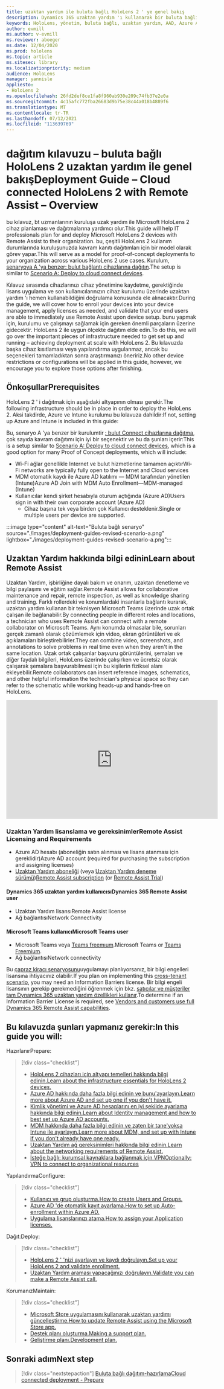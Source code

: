 ```yaml
---
title: uzaktan yardım ile buluta bağlı HoloLens 2 ' ye genel bakış
description: Dynamics 365 uzaktan yardım 'ı kullanarak bir buluta bağlı ağ üzerinden HoloLens 2 cihazı kaydetmeyi öğrenin.
keywords: HoloLens, yönetim, buluta bağlı, uzaktan yardım, AAD, Azure AD, MDM, mobil cihaz yönetimi
author: evmill
ms.author: v-evmill
ms.reviewer: aboeger
ms.date: 12/04/2020
ms.prod: hololens
ms.topic: article
ms.sitesec: library
ms.localizationpriority: medium
audience: HoloLens
manager: yannisle
appliesto:
- HoloLens 2
ms.openlocfilehash: 26fd2def8ce1fa8f960ab930e209c74fb37e2e0a
ms.sourcegitcommit: 4c15afc772fba26683d9b75e38c44a018b4889f6
ms.translationtype: MT
ms.contentlocale: tr-TR
ms.lasthandoff: 07/12/2021
ms.locfileid: "113639769"
---
```

# <a name="deployment-guide--cloud-connected-hololens-2-with-remote-assist--overview"></a><span data-ttu-id="773d7-104">dağıtım kılavuzu – buluta bağlı HoloLens 2 uzaktan yardım ile genel bakış</span><span class="sxs-lookup"><span data-stu-id="773d7-104">Deployment Guide – Cloud connected HoloLens 2 with Remote Assist – Overview</span></span>

<span data-ttu-id="773d7-105">bu kılavuz, bt uzmanlarının kuruluşa uzak yardım ile Microsoft HoloLens 2 cihaz planlaması ve dağıtmalarına yardımcı olur.</span><span class="sxs-lookup"><span data-stu-id="773d7-105">This guide will help IT professionals plan for and deploy Microsoft HoloLens 2 devices with Remote Assist to their organization.</span></span> <span data-ttu-id="773d7-106">bu, çeşitli HoloLens 2 kullanım durumlarında kuruluşunuzda kavram kanıtı dağıtımları için bir model olarak görev yapar.</span><span class="sxs-lookup"><span data-stu-id="773d7-106">This will serve as a model for proof-of-concept deployments to your organization across various HoloLens 2 use cases.</span></span> <span data-ttu-id="773d7-107">Kurulum, [senaryoya A 'ya benzer: bulut bağlantı cihazlarına dağıtın](common-scenarios.md#scenario-a).</span><span class="sxs-lookup"><span data-stu-id="773d7-107">The setup is similar to [Scenario A: Deploy to cloud connect devices](common-scenarios.md#scenario-a).</span></span> 

<span data-ttu-id="773d7-108">Kılavuz sırasında cihazlarınızı cihaz yönetimine kaydetme, gerektiğinde lisans uygulama ve son kullanıcılarınızın cihaz kurulumu üzerinde uzaktan yardım 'ı hemen kullanabildiğini doğrulama konusunda ele alınacaktır.</span><span class="sxs-lookup"><span data-stu-id="773d7-108">During the guide, we will cover how to enroll your devices into your device management, apply licenses as needed, and validate that your end users are able to immediately use Remote Assist upon device setup.</span></span> <span data-ttu-id="773d7-109">bunu yapmak için, kurulumu ve çalışmayı sağlamak için gereken önemli parçaların üzerine gidecektir. HoloLens 2 ile uygun ölçekte dağıtım elde edin.</span><span class="sxs-lookup"><span data-stu-id="773d7-109">To do this, we will go over the important pieces of infrastructure needed to get set up and running – achieving deployment at scale with HoloLens 2.</span></span> <span data-ttu-id="773d7-110">Bu kılavuzda başka cihaz kısıtlaması veya yapılandırma uygulanmaz, ancak bu seçenekleri tamamladıktan sonra araştırmanızı öneririz.</span><span class="sxs-lookup"><span data-stu-id="773d7-110">No other device restrictions or configurations will be applied in this guide, however, we encourage you to explore those options after finishing.</span></span>

## <a name="prerequisites"></a><span data-ttu-id="773d7-111">Önkoşullar</span><span class="sxs-lookup"><span data-stu-id="773d7-111">Prerequisites</span></span>

<span data-ttu-id="773d7-112">HoloLens 2 ' i dağıtmak için aşağıdaki altyapının olması gerekir.</span><span class="sxs-lookup"><span data-stu-id="773d7-112">The following infrastructure should be in place in order to deploy the HoloLens 2.</span></span> <span data-ttu-id="773d7-113">Aksi takdirde, Azure ve Intune kurulumu bu kılavuza dahildir:</span><span class="sxs-lookup"><span data-stu-id="773d7-113">If not, setting up Azure and Intune is included in this guide:</span></span>

<span data-ttu-id="773d7-114">Bu, senaryo A 'ya benzer bir kurulumtir [: bulut Connect cihazlarına dağıtma](/hololens/common-scenarios#scenario-a), çok sayıda kavram dağıtımı için iyi bir seçenektir ve bu da şunları içerir:</span><span class="sxs-lookup"><span data-stu-id="773d7-114">This is a setup similar to [Scenario A: Deploy to cloud connect devices](/hololens/common-scenarios#scenario-a), which is a good option for many Proof of Concept deployments, which will include:</span></span>

- <span data-ttu-id="773d7-115">Wi-Fi ağlar genellikle Internet ve bulut hizmetlerine tamamen açıktır</span><span class="sxs-lookup"><span data-stu-id="773d7-115">Wi-Fi networks are typically fully open to the Internet and Cloud services</span></span>
- <span data-ttu-id="773d7-116">MDM otomatik kaydı ile Azure AD katılımı — MDM tarafından yönetilen (Intune)</span><span class="sxs-lookup"><span data-stu-id="773d7-116">Azure AD Join with MDM Auto Enrollment—MDM-managed (Intune)</span></span>
- <span data-ttu-id="773d7-117">Kullanıcılar kendi şirket hesabıyla oturum açtığında (Azure AD)</span><span class="sxs-lookup"><span data-stu-id="773d7-117">Users sign in with their own corporate account (Azure AD)</span></span>
    - <span data-ttu-id="773d7-118">Cihaz başına tek veya birden çok Kullanıcı desteklenir.</span><span class="sxs-lookup"><span data-stu-id="773d7-118">Single or multiple users per device are supported.</span></span>

:::image type="content" alt-text="Buluta bağlı senaryo" source="./images/deployment-guides-revised-scenario-a.png" lightbox="./images/deployment-guides-revised-scenario-a.png":::


## <a name="learn-about-remote-assist"></a><span data-ttu-id="773d7-120">Uzaktan Yardım hakkında bilgi edinin</span><span class="sxs-lookup"><span data-stu-id="773d7-120">Learn about Remote Assist</span></span>

<span data-ttu-id="773d7-121">Uzaktan Yardım, işbirliğine dayalı bakım ve onarım, uzaktan denetleme ve bilgi paylaşımı ve eğitim sağlar.</span><span class="sxs-lookup"><span data-stu-id="773d7-121">Remote Assist allows for collaborative maintenance and repair, remote inspection, as well as knowledge sharing and training.</span></span> <span data-ttu-id="773d7-122">Farklı rollerdeki ve konumlardaki insanlarla bağlantı kurarak, uzaktan yardım kullanan bir teknisyen Microsoft Teams üzerinde uzak ortak çalışan ile bağlanabilir.</span><span class="sxs-lookup"><span data-stu-id="773d7-122">By connecting people in different roles and locations, a technician who uses Remote Assist can connect with a remote collaborator on Microsoft Teams.</span></span> <span data-ttu-id="773d7-123">Aynı konumda olmasalar bile, sorunları gerçek zamanlı olarak çözümlemek için video, ekran görüntüleri ve ek açıklamaları birleştirebilirler.</span><span class="sxs-lookup"><span data-stu-id="773d7-123">They can combine video, screenshots, and annotations to solve problems in real time even when they aren't in the same location.</span></span> <span data-ttu-id="773d7-124">Uzak ortak çalışanlar başvuru görüntülerini, şemaları ve diğer faydalı bilgileri, HoloLens üzerinde çalışırken ve ücretsiz olarak çalışarak şemalara başvurabilmesi için bu kişilerin fiziksel alanı ekleyebilir.</span><span class="sxs-lookup"><span data-stu-id="773d7-124">Remote collaborators can insert reference images, schematics, and other helpful information the technician's physical space so they can refer to the schematic while working heads-up and hands-free on HoloLens.</span></span>

<iframe width="560" height="315" src="https://www.youtube.com/embed/d3YT8j0yYl0" frameborder="0" allow="accelerometer; autoplay; clipboard-write; encrypted-media; gyroscope; picture-in-picture" allowfullscreen></iframe>

### <a name="remote-assist-licensing-and-requirements"></a><span data-ttu-id="773d7-125">Uzaktan Yardım lisanslama ve gereksinimler</span><span class="sxs-lookup"><span data-stu-id="773d7-125">Remote Assist Licensing and Requirements</span></span>

- <span data-ttu-id="773d7-126">Azure AD hesabı (aboneliğin satın alınması ve lisans atanması için gereklidir)</span><span class="sxs-lookup"><span data-stu-id="773d7-126">Azure AD account (required for purchasing the subscription and assigning licenses)</span></span>
- <span data-ttu-id="773d7-127">[Uzaktan Yardım aboneliği](/dynamics365/mixed-reality/remote-assist/buy-and-deploy-remote-assist) (veya [Uzaktan Yardım deneme sürümü](/dynamics365/mixed-reality/remote-assist/try-remote-assist))</span><span class="sxs-lookup"><span data-stu-id="773d7-127">[Remote Assist subscription](/dynamics365/mixed-reality/remote-assist/buy-and-deploy-remote-assist) (or [Remote Assist Trial](/dynamics365/mixed-reality/remote-assist/try-remote-assist))</span></span>
    
#### <a name="dynamics-365-remote-assist-user"></a><span data-ttu-id="773d7-128">Dynamics 365 uzaktan yardım kullanıcısı</span><span class="sxs-lookup"><span data-stu-id="773d7-128">Dynamics 365 Remote Assist user</span></span>

- <span data-ttu-id="773d7-129">Uzaktan Yardım lisansı</span><span class="sxs-lookup"><span data-stu-id="773d7-129">Remote Assist license</span></span>
- <span data-ttu-id="773d7-130">Ağ bağlantısı</span><span class="sxs-lookup"><span data-stu-id="773d7-130">Network Connectivity</span></span>

#### <a name="microsoft-teams-user"></a><span data-ttu-id="773d7-131">Microsoft Teams kullanıcı</span><span class="sxs-lookup"><span data-stu-id="773d7-131">Microsoft Teams user</span></span>

- <span data-ttu-id="773d7-132">Microsoft Teams veya [Teams freemıum](https://products.office.com/microsoft-teams/free).</span><span class="sxs-lookup"><span data-stu-id="773d7-132">Microsoft Teams or [Teams Freemium](https://products.office.com/microsoft-teams/free).</span></span>
- <span data-ttu-id="773d7-133">Ağ bağlantısı</span><span class="sxs-lookup"><span data-stu-id="773d7-133">Network connectivity</span></span>

<span data-ttu-id="773d7-134">Bu [çapraz kiracı senaryosunu](/dynamics365/mixed-reality/remote-assist/cross-tenant-overview#scenario-2-leasing-services-to-other-tenants)uygulamayı planlıyorsanız, bir bilgi engelleri lisansına ihtiyacınız olabilir.</span><span class="sxs-lookup"><span data-stu-id="773d7-134">If you plan on implementing this [cross-tenant scenario](/dynamics365/mixed-reality/remote-assist/cross-tenant-overview#scenario-2-leasing-services-to-other-tenants), you may need an Information Barriers license.</span></span> <span data-ttu-id="773d7-135">Bir bilgi engeli lisansının gerekip gerekmediğini öğrenmek için bkz. [satıcılar ve müşteriler tam Dynamics 365 uzaktan yardım özellikleri kullanır](/dynamics365/mixed-reality/remote-assist/cross-tenant-licensing-implementation).</span><span class="sxs-lookup"><span data-stu-id="773d7-135">To determine if an Information Barrier License is required, see [Vendors and customers use full Dynamics 365 Remote Assist capabilities](/dynamics365/mixed-reality/remote-assist/cross-tenant-licensing-implementation).</span></span>

## <a name="in-this-guide-you-will"></a><span data-ttu-id="773d7-136">Bu kılavuzda şunları yapmanız gerekir:</span><span class="sxs-lookup"><span data-stu-id="773d7-136">In this guide you will:</span></span>

<span data-ttu-id="773d7-137">Hazırlanır</span><span class="sxs-lookup"><span data-stu-id="773d7-137">Prepare:</span></span>

> [!div class="checklist"]
> - [<span data-ttu-id="773d7-138">HoloLens 2 cihazları için altyapı temelleri hakkında bilgi edinin.</span><span class="sxs-lookup"><span data-stu-id="773d7-138">Learn about the infrastructure essentials for HoloLens 2 devices.</span></span>](hololens2-cloud-connected-prepare.md#infrastructure-essentials)
> - [<span data-ttu-id="773d7-139">Azure AD hakkında daha fazla bilgi edinin ve bunu&#39;ayarlayın.</span><span class="sxs-lookup"><span data-stu-id="773d7-139">Learn more about Azure AD and set up one if you don&#39;t have it.</span></span>](hololens2-cloud-connected-prepare.md#azure-active-directory)
> - [<span data-ttu-id="773d7-140">Kimlik yönetimi ve Azure AD hesaplarını en iyi şekilde ayarlama hakkında bilgi edinin.</span><span class="sxs-lookup"><span data-stu-id="773d7-140">Learn about Identity management and how to best set up Azure AD accounts.</span></span>](hololens2-cloud-connected-prepare.md#identity-management)
> - [<span data-ttu-id="773d7-141">MDM hakkında daha fazla bilgi edinin ve zaten bir tane&#39;yoksa Intune ile ayarlayın.</span><span class="sxs-lookup"><span data-stu-id="773d7-141">Learn more about MDM, and set up with Intune if you don&#39;t already have one ready.</span></span>](hololens2-cloud-connected-prepare.md#mobile-device-management)
> - [<span data-ttu-id="773d7-142">Uzaktan Yardım ağ gereksinimleri hakkında bilgi edinin.</span><span class="sxs-lookup"><span data-stu-id="773d7-142">Learn about the networking requirements of Remote Assist.</span></span>](hololens2-cloud-connected-prepare.md#network)
> - [<span data-ttu-id="773d7-143">İsteğe bağlı: kurumsal kaynaklara bağlanmak için VPN</span><span class="sxs-lookup"><span data-stu-id="773d7-143">Optionally: VPN to connect to organizational resources</span></span>](hololens2-cloud-connected-prepare.md#optional-connect-your-hololens-to-vpn)

<span data-ttu-id="773d7-144">Yapılandırma</span><span class="sxs-lookup"><span data-stu-id="773d7-144">Configure:</span></span>

> [!div class="checklist"]
> - [<span data-ttu-id="773d7-145">Kullanıcı ve grup oluşturma.</span><span class="sxs-lookup"><span data-stu-id="773d7-145">How to create Users and Groups.</span></span>](hololens2-cloud-connected-configure.md#azure-users-and-groups)
> - [<span data-ttu-id="773d7-146">Azure AD 'de otomatik kayıt ayarlama.</span><span class="sxs-lookup"><span data-stu-id="773d7-146">How to set up Auto-enrollment within Azure AD.</span></span>](hololens2-cloud-connected-configure.md#auto-enrollment-on-hololens-2)
> - [<span data-ttu-id="773d7-147">Uygulama lisanslarınızı atama.</span><span class="sxs-lookup"><span data-stu-id="773d7-147">How to assign your Application licenses.</span></span>](hololens2-cloud-connected-configure.md#application-licenses)

<span data-ttu-id="773d7-148">Dağıt:</span><span class="sxs-lookup"><span data-stu-id="773d7-148">Deploy:</span></span>

> [!div class="checklist"]
> - [<span data-ttu-id="773d7-149">HoloLens 2 ' 'nizi ayarlayın ve kaydı doğrulayın.</span><span class="sxs-lookup"><span data-stu-id="773d7-149">Set up your HoloLens 2 and validate enrollment.</span></span>](hololens2-cloud-connected-deploy.md#enrollment-validation)
> - [<span data-ttu-id="773d7-150">Uzaktan Yardım araması yapacağınızı doğrulayın.</span><span class="sxs-lookup"><span data-stu-id="773d7-150">Validate you can make a Remote Assist call.</span></span>](hololens2-cloud-connected-deploy.md#remote-assist-call-validation)

<span data-ttu-id="773d7-151">Korumanız</span><span class="sxs-lookup"><span data-stu-id="773d7-151">Maintain:</span></span>

> [!div class="checklist"]
> - [<span data-ttu-id="773d7-152">Microsoft Store uygulamasını kullanarak uzaktan yardımı güncelleştirme.</span><span class="sxs-lookup"><span data-stu-id="773d7-152">How to update Remote Assist using the Microsoft Store app.</span></span>](hololens2-cloud-connected-maintain.md#updates)
> - [<span data-ttu-id="773d7-153">Destek planı oluşturma.</span><span class="sxs-lookup"><span data-stu-id="773d7-153">Making a support plan.</span></span>](hololens2-cloud-connected-maintain.md#support-plan)
> - [<span data-ttu-id="773d7-154">Geliştirme planı.</span><span class="sxs-lookup"><span data-stu-id="773d7-154">Development plan.</span></span>](hololens2-cloud-connected-maintain.md#development-plan)

## <a name="next-step"></a><span data-ttu-id="773d7-155">Sonraki adım</span><span class="sxs-lookup"><span data-stu-id="773d7-155">Next step</span></span>

> [!div class="nextstepaction"]
> [<span data-ttu-id="773d7-156">Buluta bağlı dağıtım-hazırlama</span><span class="sxs-lookup"><span data-stu-id="773d7-156">Cloud connected deployment - Prepare</span></span>](hololens2-cloud-connected-prepare.md)

